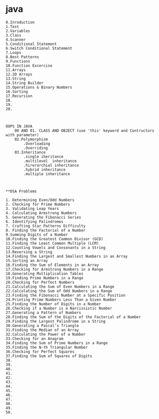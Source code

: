 # java 
    0.Inroduction
    1.Test
    2.Variables
    3.Class
    4.Scanner
    5.Conditional Statement
    6.Switch Conditional Statement
    7.Loops
    8.Best Patterns
    9.Functions
    10.Function Excercise
    11.Arrays
    12.2D Arrays
    13.String
    14.String Builder
    15.Operations & Binary Numbers
    16.Sorting
    17.Recursion
    18.
    19.
    20.

    

    OOPS IN JAVA
        00 AND 01. CLASS AND OBJECT (use 'this' keyword and Contructors with parameter)
        02.Polymorphism
            .Overloading
            .Overriding
        03.Inheritance
            .single iheritance
            .multilevel  inheritance
            .hirerarchial inheritance
            .hybrid inheritance
            .multiple inheritance
            
                

    **DSA Problems
    
    1. Determining Even/Odd Numbers
    2. Checking for Prime Numbers
    3. Validating Leap Years
    4. Calculating Armstrong Numbers
    5. Generating the Fibonacci Series
    6. Identifying Palindromes
    7. Crafting Star Patterns Difficulty
    8. Finding the Factorial of a Number
    9.Summing Digits of a Number
    10.Finding the Greatest Common Divisor (GCD)
    11.Finding the Least Common Multiple (LCM)
    12.Counting Vowels and Consonants in a String
    13.Reversing a String
    14.Finding the Largest and Smallest Numbers in an Array
    15.Sorting an Array
    16.Finding the Sum of Elements in an Array
    17.Checking for Armstrong Numbers in a Range
    18.Generating Multiplication Tables
    19.Finding Prime Numbers in a Range
    20.Checking for Perfect Numbers
    21.Calculating the Sum of Even Numbers in a Range
    22.Calculating the Sum of Odd Numbers in a Range
    23.Finding the Fibonacci Number at a Specific Position
    24.Printing Prime Numbers Less Than a Given Number
    25.Finding the Number of Digits in a Number
    26.Checking if a Number is a Narcissistic Number
    27.Generating a Pattern of Numbers
    28.Finding the Sum of the Digits of the Factorial of a Number
    29.Finding the Largest Palindrome in a String
    30.Generating a Pascal’s Triangle
    31.Finding the Median of an Array
    32.Calculating the Power of a Number
    33.Checking for an Anagram
    34.Finding the Sum of Prime Numbers in a Range
    35.Finding the N-th Triangular Number
    36.Checking for Perfect Squares
    37.Finding the Sum of Squares of Digits
    38.
    39.
    40.
    41.
    42.
    43.
    44.
    45.
    46.
    47.
    48.
    49.
    50.

    
    
